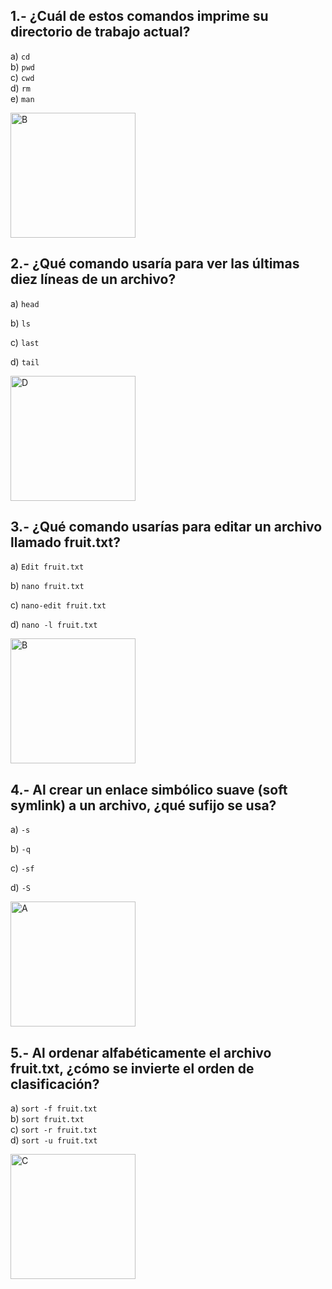 ## 1.- ¿Cuál de estos comandos imprime su directorio de trabajo actual?
a) `cd`   
b) `pwd`    
c) `cwd`    
d) `rm`   
e) `man`  

<img src="https://user-images.githubusercontent.com/25624961/170143924-04564442-2e14-41a2-8578-c16e47dbf5d2.png" width="200" title="B">

## 2.- ¿Qué comando usaría para ver las últimas diez líneas de un archivo?  

a) `head`   

b) `ls`   

c) `last`   

d) `tail` 

<img src="https://user-images.githubusercontent.com/25624961/170144358-bfb4c924-7551-454e-8ceb-0c163068c6f7.png" width="200" title="D">

## 3.- ¿Qué comando usarías para editar un archivo llamado fruit.txt? 

a) `Edit fruit.txt` 

b) `nano fruit.txt` 

c) `nano-edit fruit.txt`  

d) `nano -l fruit.txt`  

<img src="https://user-images.githubusercontent.com/25624961/170144624-8bea144e-ca0d-40ec-ae2b-029f9231d1f3.png" width="200" title="B">


## 4.- Al crear un enlace simbólico suave (soft symlink) a un archivo, ¿qué sufijo se usa?    

a) `-s` 

b) `-q` 

c) `-sf` 

d) `-S` 


<img src="https://user-images.githubusercontent.com/25624961/170144881-d29a71c3-3285-47b5-a1dc-3531be677dcb.png" width="200" title="A">


## 5.- Al ordenar alfabéticamente el archivo fruit.txt, ¿cómo se invierte el orden de clasificación?

a) ``sort -f fruit.txt``  
b) ``sort fruit.txt``   
c) ``sort -r fruit.txt``  
d) ``sort -u fruit.txt``  

<img src="https://user-images.githubusercontent.com/25624961/170143462-16e74ee5-509a-466a-add8-eeb4eb7467c5.png" width="200" title="C">
